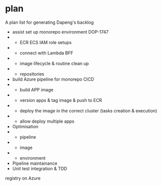 # plan
A plan list for generating Dapeng's backlog

- assist set up monorepo environment DOP-1747
- - ECR ECS IAM role setups 
- - connect with Lambda BFF
- - image lifecycle & routine clean up
- - repositories
- build Azure pipeline for monorepo CICD
- - build APP image
- - version apps & tag image & push to ECR
- - deploy the image in the correct cluster (tasks creation & execution)
- - allow deploy multiple apps
- Optimisation
- - pipeline
- - image
- - environment
- Pipeline maintainance
- Unit test integration & TDD


registry on Azure
